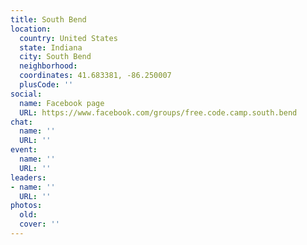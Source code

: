 ```yaml
---
title: South Bend
location:
  country: United States
  state: Indiana
  city: South Bend
  neighborhood: 
  coordinates: 41.683381, -86.250007
  plusCode: ''
social:
  name: Facebook page
  URL: https://www.facebook.com/groups/free.code.camp.south.bend
chat:
  name: ''
  URL: ''
event:
  name: ''
  URL: ''
leaders:
- name: ''
  URL: ''
photos:
  old: 
  cover: ''
---
```

